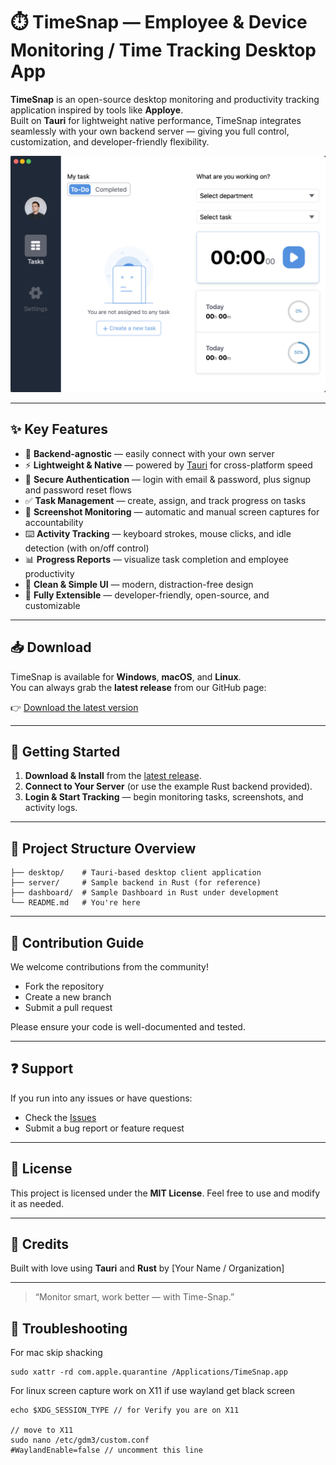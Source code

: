 # ⏱️ TimeSnap — Employee & Device Monitoring / Time Tracking Desktop App

**TimeSnap** is an open-source desktop monitoring and productivity tracking application inspired by tools like **Apploye**.  
Built on **Tauri** for lightweight native performance, TimeSnap integrates seamlessly with your own backend server — giving you full control, customization, and developer-friendly flexibility.

![TimeSnap Screenshot](./screenshot/image.png)

---

## ✨ Key Features

- 🔌 **Backend-agnostic** — easily connect with your own server  
- ⚡ **Lightweight & Native** — powered by [Tauri](https://tauri.app/) for cross-platform speed  
- 🔐 **Secure Authentication** — login with email & password, plus signup and password reset flows  
- ✅ **Task Management** — create, assign, and track progress on tasks  
- 📸 **Screenshot Monitoring** — automatic and manual screen captures for accountability  
- ⌨️ **Activity Tracking** — keyboard strokes, mouse clicks, and idle detection (with on/off control)  
- 📊 **Progress Reports** — visualize task completion and employee productivity  
- 🎨 **Clean & Simple UI** — modern, distraction-free design  
- 🔧 **Fully Extensible** — developer-friendly, open-source, and customizable  

---

## 📥 Download

TimeSnap is available for **Windows**, **macOS**, and **Linux**.  
You can always grab the **latest release** from our GitHub page:

👉 [Download the latest version](https://github.com//DeveloperRejaul/TimeSnap/releases/latest)

---

## 🚀 Getting Started

1. **Download & Install** from the [latest release](https://github.com//DeveloperRejaul/TimeSnap/releases/latest).  
2. **Connect to Your Server** (or use the example Rust backend provided).  
3. **Login & Start Tracking** — begin monitoring tasks, screenshots, and activity logs.  


---

## 📁 Project Structure Overview

```
├── desktop/    # Tauri-based desktop client application
├── server/     # Sample backend in Rust (for reference)
├── dashboard/  # Sample Dashboard in Rust under development
└── README.md   # You're here
```

---

## 🚧 Contribution Guide

We welcome contributions from the community!

* Fork the repository
* Create a new branch
* Submit a pull request

Please ensure your code is well-documented and tested.

---

## ❓ Support

If you run into any issues or have questions:

* Check the [Issues](https://github.com/DeveloperRejaul/TimeSnap/issues)
* Submit a bug report or feature request

---

## 🌟 License

This project is licensed under the **MIT License**. Feel free to use and modify it as needed.

---

## 📍 Credits

Built with love using **Tauri** and **Rust** by \[Your Name / Organization]

---

> “Monitor smart, work better — with Time-Snap.”


## 📍 Troubleshooting
For mac skip shacking 
```shall
sudo xattr -rd com.apple.quarantine /Applications/TimeSnap.app
```
For linux
screen capture work on X11
if use wayland get black screen
```
echo $XDG_SESSION_TYPE // for Verify you are on X11

// move to X11
sudo nano /etc/gdm3/custom.conf 
#WaylandEnable=false // uncomment this line
```